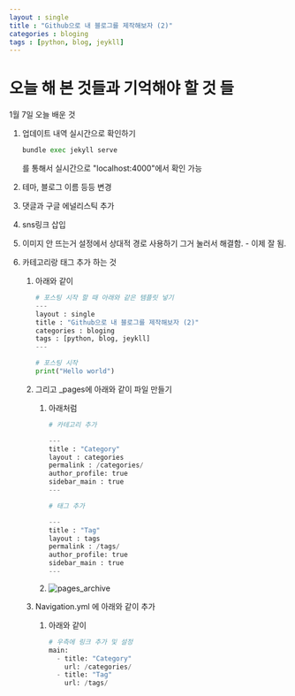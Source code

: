 ```yaml
---
layout : single
title : "Github으로 내 블로그를 제작해보자 (2)"
categories : bloging
tags : [python, blog, jeykll] 
---
```








# 오늘 해 본 것들과 기억해야 할 것 들 

1월 7일 오늘 배운 것



1. 업데이트 내역 실시간으로 확인하기

   ``` python
   bundle exec jekyll serve
   ```

   를 통해서 실시간으로 "localhost:4000"에서 확인 가능

2. 테마, 블로그 이름 등등 변경

3. 댓글과 구글 에널리스틱 추가

4. sns링크 삽입

5. 이미지 안 뜨는거 설정에서 상대적 경로 사용하기 그거 눌러서 해결함. - 이제 잘 됨.

6. 카테고리랑 태그 추가 하는 것

   1. 아래와 같이
      ``` python
      # 포스팅 시작 할 때 아래와 같은 템플릿 넣기
      ---
      layout : single
      title : "Github으로 내 블로그를 제작해보자 (2)"
      categories : bloging
      tags : [python, blog, jeykll] 
      ---
      ```

      ``` python
      # 포스팅 시작
      print("Hello world")

      ```

   2. 그리고 _pages에 아래와 같이 파일 만들기

      1. 아래처럼
         ``` python
         # 카테고리 추가
         
         ---
         title : "Category"
         layout : categories
         permalink : /categories/
         author_profile: true
         sidebar_main : true
         ---
         
         # 태그 추가
         
         ---
         title : "Tag"
         layout : tags
         permalink : /tags/
         author_profile: true
         sidebar_main : true
         ---
         ```
      
      2. ![pages_archive](../../images/2023-01-07-second/pages_archive.png)

   3. Navigation.yml 에 아래와 같이 추가

      1. 아래와 같이
         ``` python
         # 우측에 링크 추가 및 설정
         main:
           - title: "Category"
             url: /categories/
           - title: "Tag"
             url: /tags/
         ```



